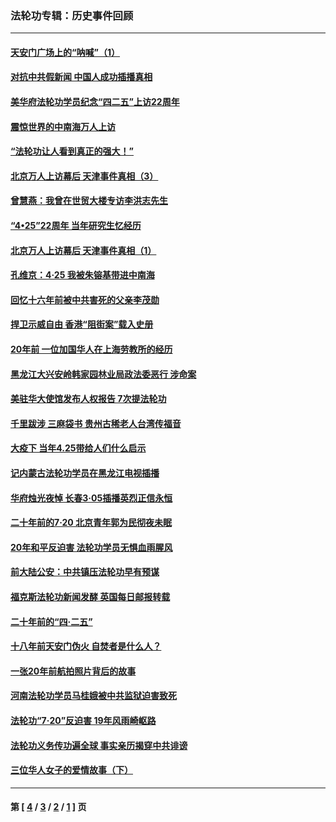 ### 法轮功专辑：历史事件回顾
---
#### [天安门广场上的“呐喊”（1）](../../pages/nf5793/n13105277.md?07290430) 
#### [对抗中共假新闻 中国人成功插播真相](../../pages/nf5793/n12910618.md?07290430) 
#### [美华府法轮功学员纪念“四二五”上访22周年](../../pages/nf5793/n12904445.md?07290430) 
#### [震惊世界的中南海万人上访](../../pages/nf5793/n12903976.md?07290430) 
#### [“法轮功让人看到真正的强大！”](../../pages/nf5793/n12903195.md?07290430) 
#### [北京万人上访幕后 天津事件真相（3）](../../pages/nf5793/n12902807.md?07290430) 
#### [曾慧燕：我曾在世贸大楼专访李洪志先生](../../pages/nf5793/n12898729.md?07290430) 
#### [“4•25”22周年 当年研究生忆经历](../../pages/nf5793/n12894152.md?07290430) 
#### [北京万人上访幕后 天津事件真相（1）](../../pages/nf5793/n12885174.md?07290430) 
#### [孔维京：4·25 我被朱镕基带进中南海](../../pages/nf5793/n12864987.md?07290430) 
#### [回忆十六年前被中共害死的父亲李茂勋](../../pages/nf5793/n12880270.md?07290430) 
#### [捍卫示威自由 香港“阻街案”载入史册](../../pages/nf5793/n12811245.md?07290430) 
#### [20年前 一位加国华人在上海劳教所的经历](../../pages/nf5793/n12707932.md?07290430) 
#### [黑龙江大兴安岭韩家园林业局政法委恶行 涉命案](../../pages/nf5793/n12622815.md?07290430) 
#### [美驻华大使馆发布人权报告 7次提法轮功](../../pages/nf5793/n12520541.md?07290430) 
#### [千里跋涉 三麻袋书 贵州古稀老人台湾传福音](../../pages/nf5793/n12198750.md?07290430) 
#### [大疫下 当年4.25带给人们什么启示](../../pages/nf5793/n12058565.md?07290430) 
#### [记内蒙古法轮功学员在黑龙江电视插播](../../pages/nf5793/n11699194.md?07290430) 
#### [华府烛光夜悼 长春3·05插播英烈正信永恒](../../pages/nf5793/n11397432.md?07290430) 
#### [二十年前的7·20 北京青年郭为民彻夜未眠](../../pages/nf5793/n11354195.md?07290430) 
#### [20年和平反迫害 法轮功学员无惧血雨腥风](../../pages/nf5793/n11348279.md?07290430) 
#### [前大陆公安：中共镇压法轮功早有预谋](../../pages/nf5793/n11352168.md?07290430) 
#### [福克斯法轮功新闻发酵  英国每日邮报转载](../../pages/nf5793/n11285952.md?07290430) 
#### [二十年前的“四·二五”](../../pages/nf5793/n11207639.md?07290430) 
#### [十八年前天安门伪火 自焚者是什么人？](../../pages/nf5793/n10996556.md?07290430) 
#### [一张20年前航拍照片背后的故事](../../pages/nf5793/n10693797.md?07290430) 
#### [河南法轮功学员马桂娥被中共监狱迫害致死](../../pages/nf5793/n10684974.md?07290430) 
#### [法轮功“7‧20”反迫害 19年风雨崎岖路](../../pages/nf5793/n10570834.md?07290430) 
#### [法轮功义务传功遍全球 事实亲历揭穿中共诽谤](../../pages/nf5793/n10581061.md?07290430) 
#### [三位华人女子的爱情故事（下）](../../pages/nf5793/n10435541.md?07290430) 

---
#### 第 [ [4](./4.md?07290430) / [3](./3.md?07290430) / [2](./2.md?07290430) / [1](./1.md?07290430) ] 页
